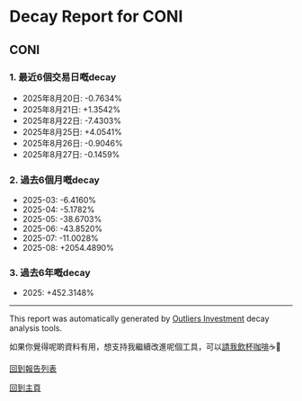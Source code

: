 # Decay Report for CONI

## CONI

### 1. 最近6個交易日嘅decay

- 2025年8月20日: -0.7634%
- 2025年8月21日: +1.3542%
- 2025年8月22日: -7.4303%
- 2025年8月25日: +4.0541%
- 2025年8月26日: -0.9046%
- 2025年8月27日: -0.1459%

### 2. 過去6個月嘅decay

- 2025-03: -6.4160%
- 2025-04: -5.1782%
- 2025-05: -38.6703%
- 2025-06: -43.8520%
- 2025-07: -11.0028%
- 2025-08: +2054.4890%

### 3. 過去6年嘅decay

- 2025: +452.3148%

------------------------------
This report was automatically generated by [Outliers Investment](https://outliersecon.github.io/Outliers-Investment/) decay analysis tools.

如果你覺得呢啲資料有用，想支持我繼續改進呢個工具，可以[請我飲杯咖啡](https://buymeacoffee.com/outliersecon)☕🙏

[回到報告列表](https://outliersecon.github.io/Outliers-Investment/reports/reports_public)

[回到主頁](https://outliersecon.github.io/Outliers-Investment/)